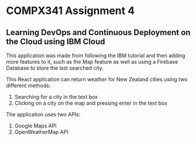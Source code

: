 # COMPX341 Assignment 4
## Learning DevOps and Continuous Deployment on the Cloud using IBM Cloud

This application was made from following the IBM tutorial and then adding more features to it, such as the Map feature as well as using a Firebase Database to store the last searched city.

This React application can return weather for New Zealand cities using two different methods:
1. Searching for a city in the text box
2. Clicking on a city on the map and pressing enter in the text box

The application uses two APIs:
1. Google Maps API
2. OpenWeatherMap API
